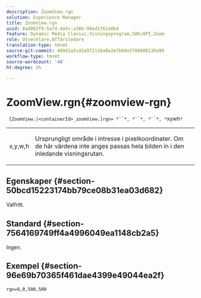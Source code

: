 ```yaml
---
description: ZoomView.rgn
solution: Experience Manager
title: ZoomView.rgn
uuid: 8ad882f9-5a7d-4a5c-a36b-98ad1f61e0b4
feature: Dynamic Media Classic,Visningsprogram,SDK/API,Zoom
role: Utvecklare,Affärsledare
translation-type: tm+mt
source-git-commit: 469d1a5c43a972116a8a2efb0de5708800130a99
workflow-type: tm+mt
source-wordcount: '48'
ht-degree: 2%

---
```



# ZoomView.rgn{#zoomview-rgn}

` [ZoomView.|<containerId>_zoomView.]rgn= *``*, *``*, *``*, *`xywh`*`

<table id="table_68D8AADB572F4C2095967D12162F8991"> 
 <tbody> 
  <tr> 
   <td colname="col1"> <p> <span class="codeph"> x,y,w,h</span> </p> </td> 
   <td colname="col2"> <p> Ursprungligt område i intresse i pixelkoordinater. Om de här värdena inte anges passas hela bilden in i den inledande visningsrutan. </p> </td> 
  </tr> 
 </tbody> 
</table>

## Egenskaper {#section-50bcd15223174bb79ce08b31ea03d682}

Valfritt.

## Standard {#section-7564169749ff4a4996049ea1148cb2a5}

Ingen.

## Exempel {#section-96e69b70365f461dae4399e49044ea2f}

`rgn=0,0,500,500`
